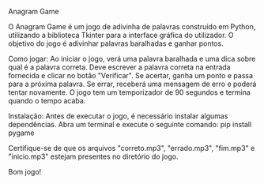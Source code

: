 Anagram Game

O Anagram Game é um jogo de adivinha de palavras construído em Python, utilizando a biblioteca Tkinter para a interface gráfica do utilizador.
O objetivo do jogo é adivinhar palavras baralhadas e ganhar pontos.

Como jogar:
Ao iniciar o jogo, verá uma palavra baralhada e uma dica sobre qual é a palavra correta. Deve escrever a palavra correta na entrada fornecida e clicar no botão "Verificar".
Se  acertar, ganha um ponto e passa para a próxima palavra. Se errar, receberá uma mensagem de erro e poderá tentar novamente. O jogo tem um temporizador de 90 segundos e termina quando o tempo acaba.

Instalação:
Antes de executar o jogo, é necessário instalar algumas dependências. Abra um terminal e execute o seguinte comando:
pip install pygame

Certifique-se de que os arquivos "correto.mp3", "errado.mp3", "fim.mp3" e "inicio.mp3" estejam presentes no diretório do jogo.

Bom jogo!
